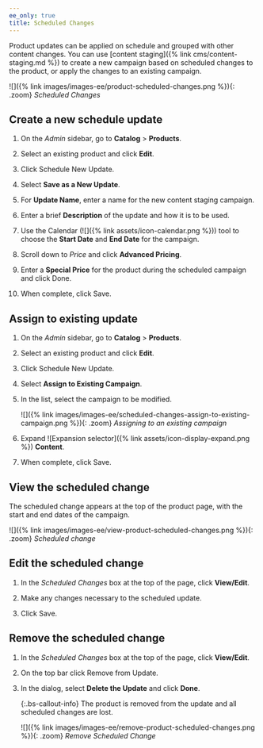 ```yaml
---
ee_only: true
title: Scheduled Changes
---
```


Product updates can be applied on schedule and grouped with other content changes. You can use [content staging]({% link cms/content-staging.md %}) to create a new campaign based on scheduled changes to the product, or apply the changes to an existing campaign.

![]({% link images/images-ee/product-scheduled-changes.png %}){: .zoom}
_Scheduled Changes_

## Create a new schedule update

1. On the _Admin_ sidebar, go to **Catalog** > **Products**.

1. Select an existing product and click **Edit**.

1. Click <span class="btn">Schedule New Update</span>.

1. Select **Save as a New Update**.

1. For **Update Name**, enter a name for the new content staging campaign.

1. Enter a brief **Description** of the update and how it is to be used.

1. Use the Calendar (![]({% link assets/icon-calendar.png %})) tool to choose the **Start Date** and **End Date** for the campaign.

1. Scroll down to _Price_ and click **Advanced Pricing**.

1. Enter a **Special Price** for the product during the scheduled campaign and click <span class="btn">Done</span>.

1. When complete, click <span class="btn">Save</span>.

## Assign to existing update

1. On the _Admin_ sidebar, go to **Catalog** > **Products**.

1. Select an existing product and click **Edit**.

1. Click <span class="btn">Schedule New Update</span>.

1. Select **Assign to Existing Campaign**.

1. In the list, select the campaign to be modified.

   ![]({% link images/images-ee/scheduled-changes-assign-to-existing-campaign.png %}){: .zoom}
   _Assigning to an existing campaign_

1. Expand ![Expansion selector]({% link assets/icon-display-expand.png %}) **Content**.

1. When complete, click <span class="btn">Save</span>.

## View the scheduled change

The scheduled change appears at the top of the product page, with the start and end dates of the campaign.

![]({% link images/images-ee/view-product-scheduled-changes.png %}){: .zoom}
_Scheduled change_

## Edit the scheduled change

1. In the _Scheduled Changes_ box at the top of the page, click **View/Edit**.

1. Make any changes necessary to the scheduled update.

1. Click <span class="btn">Save</span>.

## Remove the scheduled change

1. In the _Scheduled Changes_ box at the top of the page, click **View/Edit**.

1. On the top bar click <span class="btn">Remove from Update</span>.

1. In the dialog, select **Delete the Update** and click **Done**.

   {:.bs-callout-info}
   The product is removed from the update and all scheduled changes are lost.

   ![]({% link images/images-ee/remove-product-scheduled-changes.png %}){: .zoom}
   _Remove Scheduled Change_
